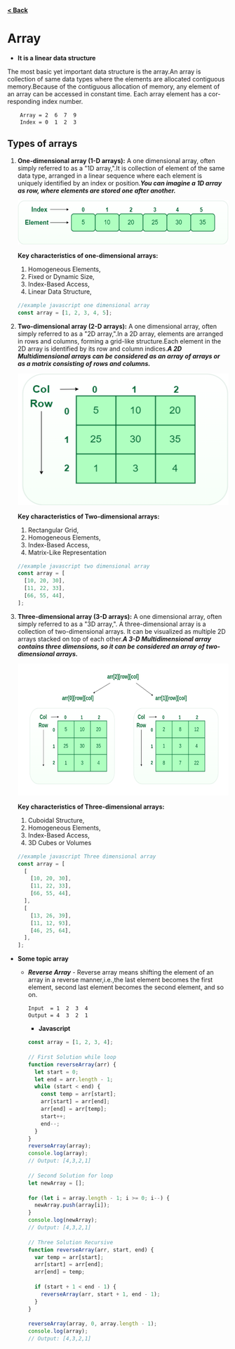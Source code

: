 [**< Back**](/README.md)

# Array

- **It is a linear data structure**

The most basic yet important data structure is the array.An array is collection of same data types where the elements are allocated contiguous memory.Because of the contiguous allocation of memory, any element of an array can be accessed in constant time.
Each array element has a cor-responding index number.

```
    Array = 2  6  7  9
    Index = 0  1  2  3
```

## Types of arrays

1. **One-dimensional array (1-D arrays):** A one dimensional array, often simply referred to as a "1D array,".It is collection of element of the same data type, arranged in a linear sequence where each element is uniquely identified by an index or position.**_You can imagine a 1D array as row, where elements are stored one after another._**

   <img src="../assets/1Darray.png" width="700" height="100" />

   **Key characteristics of one-dimensional arrays:**

   1. Homogeneous Elements,
   2. Fixed or Dynamic Size,
   3. Index-Based Access,
   4. Linear Data Structure,

   ```javascript
   //example javascript one dimensional array
   const array = [1, 2, 3, 4, 5];
   ```

2. **Two-dimensional array (2-D arrays):** A one dimensional array, often simply referred to as a "2D array,".In a 2D array, elements are arranged in rows and columns, forming a grid-like structure.Each element in the 2D array is identified by its row and column indices.**_A 2D Multidimensional arrays can be considered as an array of arrays or as a matrix consisting of rows and columns._**

   <img src="../assets/2Darray.png" width="600" height="300" />

   **Key characteristics of Two-dimensional arrays:**

   1. Rectangular Grid,
   2. Homogeneous Elements,
   3. Index-Based Access,
   4. Matrix-Like Representation

   ```javascript
   //example javascript two dimensional array
   const array = [
     [10, 20, 30],
     [11, 22, 33],
     [66, 55, 44],
   ];
   ```

3. **Three-dimensional array (3-D arrays):** A one dimensional array, often simply referred to as a "3D array,". A three-dimensional array is a collection of two-dimensional arrays. It can be visualized as multiple 2D arrays stacked on top of each other.**_A 3-D Multidimensional array contains three dimensions, so it can be considered an array of two-dimensional arrays._**

   <img src="../assets/3D-array.png" width="600" height="300" />

   **Key characteristics of Three-dimensional arrays:**

   1. Cuboidal Structure,
   2. Homogeneous Elements,
   3. Index-Based Access,
   4. 3D Cubes or Volumes

   ```javascript
   //example javascript Three dimensional array
   const array = [
     [
       [10, 20, 30],
       [11, 22, 33],
       [66, 55, 44],
     ],
     [
       [13, 26, 39],
       [11, 12, 93],
       [46, 25, 64],
     ],
   ];
   ```

- **Some topic array**

  - **_Reverse Array_** - Reverse array means shifting the element of an array in a reverse manner,i.e.,the last element becomes the first element, second last element becomes the second element, and so on.

    ```
    Input  = 1  2  3  4
    Output = 4  3  2  1
    ```

    - **Javascript**

    ```javascript
    const array = [1, 2, 3, 4];

    // First Solution while loop
    function reverseArray(arr) {
      let start = 0;
      let end = arr.length - 1;
      while (start < end) {
        const temp = arr[start];
        arr[start] = arr[end];
        arr[end] = arr[temp];
        start++;
        end--;
      }
    }
    reverseArray(array);
    console.log(array);
    // Output: [4,3,2,1]

    // Second Solution for loop
    let newArray = [];

    for (let i = array.length - 1; i >= 0; i--) {
      newArray.push(array[i]);
    }
    console.log(newArray);
    // Output: [4,3,2,1]

    // Three Solution Recursive
    function reverseArray(arr, start, end) {
      var temp = arr[start];
      arr[start] = arr[end];
      arr[end] = temp;

      if (start + 1 < end - 1) {
        reverseArray(arr, start + 1, end - 1);
      }
    }

    reverseArray(array, 0, array.length - 1);
    console.log(array);
    // Output: [4,3,2,1]
    ```
